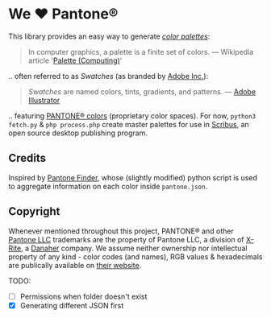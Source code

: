 # We :heart: Pantone®
This library provides an easy way to generate [*color palettes*](https://www.etymonline.com/search?q=Palette):

> In computer graphics, a palette is a finite set of colors.
> — Wikipedia article '[Palette (Computing)](https://en.wikipedia.org/wiki/Palette_(computing))'

.. often referred to as *Swatches* (as branded by [Adobe Inc.](https://www.adobe.com)):

> *Swatches* are named colors, tints, gradients, and patterns.
> — [Adobe Illustrator](https://helpx.adobe.com/illustrator/using/using-creating-swatches.html)

.. featuring [PANTONE® colors](https://www.pantone.com) (proprietary color spaces). For now, `python3 fetch.py` & `php process.php` create master palettes for use in [Scribus](https://www.scribus.net), an open source desktop publishing program.

## Credits
Inspired by [Pantone Finder](https://github.com/picorana/Pantone_finder), whose (slightly modified) python script is used to aggregate information on each color inside `pantone.json`.

## Copyright
Whenever mentioned throughout this project, PANTONE® and other [Pantone LLC](https://www.pantone.com) trademarks are the property of Pantone LLC, a division of [X-Rite](https://www.xrite.com), a [Danaher](https://www.danaher.com) company. We assume neither ownership nor intellectual property of any kind - color codes (and names), RGB values & hexadecimals are publically available on [their website](https://www.pantone.com).

TODO:
- [ ] Permissions when folder doesn't exist
- [x] Generating different JSON first
